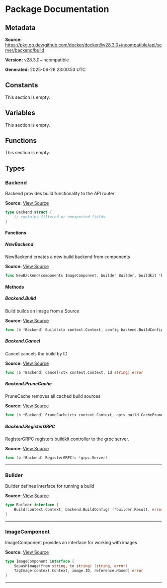 # Package Documentation

## Metadata

**Source:** https://pkg.go.dev/github.com/docker/docker@v28.3.0+incompatible/api/server/backend/build

**Version:** v28.3.0+incompatible

**Generated:** 2025-06-28 23:00:53 UTC

## Constants

This section is empty.

## Variables

This section is empty.

## Functions

This section is empty.

## Types

### Backend

Backend provides build functionality to the API router

**Source:** [View Source](https://github.com/docker/docker/blob/v28.3.0/api/server/backend/build/backend.go#L33)  

```go
type Backend struct {
	// contains filtered or unexported fields
}
```

#### Functions

##### NewBackend

NewBackend creates a new build backend from components

**Source:** [View Source](https://github.com/docker/docker/blob/v28.3.0/api/server/backend/build/backend.go#L41)  

```go
func NewBackend(components ImageComponent, builder Builder, buildkit *buildkit.Builder, es *daemonevents.Events) (*Backend, error)
```

#### Methods

##### Backend.Build

Build builds an image from a Source

**Source:** [View Source](https://github.com/docker/docker/blob/v28.3.0/api/server/backend/build/backend.go#L53)  

```go
func (b *Backend) Build(ctx context.Context, config backend.BuildConfig) (string, error)
```

##### Backend.Cancel

Cancel cancels the build by ID

**Source:** [View Source](https://github.com/docker/docker/blob/v28.3.0/api/server/backend/build/backend.go#L114)  

```go
func (b *Backend) Cancel(ctx context.Context, id string) error
```

##### Backend.PruneCache

PruneCache removes all cached build sources

**Source:** [View Source](https://github.com/docker/docker/blob/v28.3.0/api/server/backend/build/backend.go#L100)  

```go
func (b *Backend) PruneCache(ctx context.Context, opts build.CachePruneOptions) (*build.CachePruneReport, error)
```

##### Backend.RegisterGRPC

RegisterGRPC registers buildkit controller to the grpc server.

**Source:** [View Source](https://github.com/docker/docker/blob/v28.3.0/api/server/backend/build/backend.go#L46)  

```go
func (b *Backend) RegisterGRPC(s *grpc.Server)
```

---

### Builder

Builder defines interface for running a build

**Source:** [View Source](https://github.com/docker/docker/blob/v28.3.0/api/server/backend/build/backend.go#L28)  

```go
type Builder interface {
	Build(context.Context, backend.BuildConfig) (*builder.Result, error)
}
```

---

### ImageComponent

ImageComponent provides an interface for working with images

**Source:** [View Source](https://github.com/docker/docker/blob/v28.3.0/api/server/backend/build/backend.go#L22)  

```go
type ImageComponent interface {
	SquashImage(from string, to string) (string, error)
	TagImage(context.Context, image.ID, reference.Named) error
}
```

---


